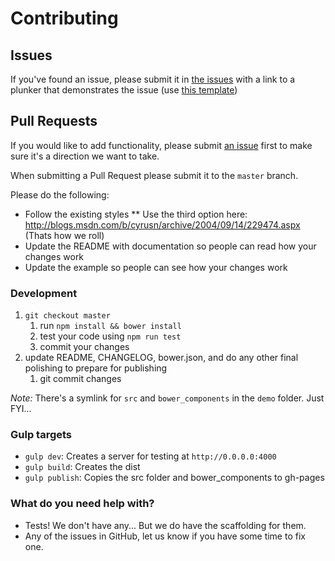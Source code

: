 # Contributing

## Issues

If you've found an issue, please submit it in [the issues](https://github.com/formly-js/angular-formly/issues) with a link to a plunker that demonstrates the issue (use [this template](http://plnkr.co/edit/tpl:1R3t4fvpXcJyiu96ICY5?p=preview))

## Pull Requests

If you would like to add functionality, please submit [an issue](https://github.com/formly-js/angular-formly/issues) first to make sure it's a direction we want to take.

When submitting a Pull Request please submit it to the `master` branch.

Please do the following:
* Follow the existing styles
** Use the third option here: http://blogs.msdn.com/b/cyrusn/archive/2004/09/14/229474.aspx (Thats how we roll)
* Update the README with documentation so people can read how your changes work
* Update the example so people can see how your changes work

### Development

1. `git checkout master`
	1. run `npm install && bower install`
	2. test your code using `npm run test`
	3. commit your changes
3. update README, CHANGELOG, bower.json, and do any other final polishing to prepare for publishing
	1. git commit changes

*Note:* There's a symlink for `src` and `bower_components` in the `demo` folder. Just FYI...

### Gulp targets
* `gulp dev`: Creates a server for testing at `http://0.0.0.0:4000`
* `gulp build`: Creates the dist
* `gulp publish`: Copies the src folder and bower_components to gh-pages

### What do you need help with?

* Tests! We don't have any... But we do have the scaffolding for them.
* Any of the issues in GitHub, let us know if you have some time to fix one.
